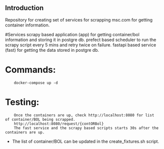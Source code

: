 ## Introduction

Repository for creating set of services for scrapping msc.com for getting container information.

#Services
	scrapy based application (app) for getting container/bol information and storing it in postgre db.
	prefect based scheduler to run the scrapy script every 5 mins and retry twice on failure.
	fastapi based service (fast) for getting the data stored in postgre db.

# Commands:
		docker-compose up -d

# Testing:
		Once the containers are up, check http://localhost:8080 for list of container/BOL being scrapped.
		http://localhost:8080/request/{contORBol}
		The fast service and the scrapy based scripts starts 30s after the containers are up.


* The list of container/BOL can be updated in the create_fixtures.sh script.
